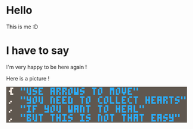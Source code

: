 # Hello
This is me :D

# I have to say
I'm very happy to be here again !

Here is a picture !

![](Editor3.png)
